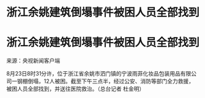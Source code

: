 # 浙江余姚建筑倒塌事件被困人员全部找到

# 浙江余姚建筑倒塌事件被困人员全部找到

来源：央视新闻客户端

8月23日8时31分许，位于浙江省余姚市泗门镇的宁波雨菲化妆品包装用品有限公司一钢棚倒塌，12人被困。截至下午三点半，经过公安、消防等部门全力救援，被困人员全部找到，并送往医院救治。（总台记者
杜金明）

